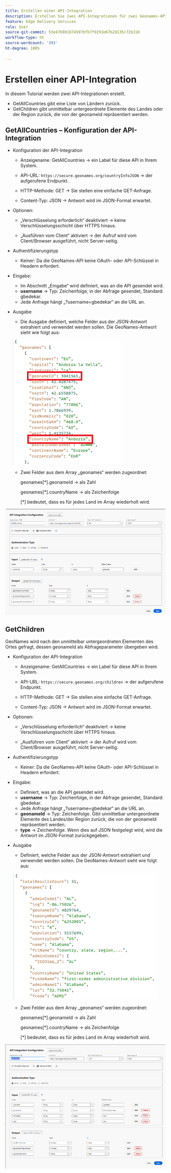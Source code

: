```yaml
---
title: Erstellen einer API-Integration
description: Erstellen Sie zwei API-Integrationen für zwei Geonames-APIs.
feature: Edge Delivery Services
role: User
source-git-commit: 53e476981874597bfb7f9293e67b2d135c72b318
workflow-type: ht
source-wordcount: '393'
ht-degree: 100%

---
```



# Erstellen einer API-Integration

In diesem Tutorial werden zwei API-Integrationen erstellt.

- GetAllCountries gibt eine Liste von Ländern zurück.
- GetChildren gibt unmittelbar untergeordnete Elemente des Landes oder der Region zurück, die von der geonameId repräsentiert werden.

## GetAllCountries – Konfiguration der API-Integration

- Konfiguration der API-Integration

   - Anzeigename: GetAllCountries → ein Label für diese API in Ihrem System.

   - API-URL: `https://secure.geonames.org/countryInfoJSON` → der aufgerufene Endpunkt.

   - HTTP-Methode: GET → Sie stellen eine einfache GET-Anfrage.

   - Content-Typ: JSON → Antwort wird im JSON-Format erwartet.

- Optionen:

   - „Verschlüsselung erforderlich“ deaktiviert → keine Verschlüsselungsschicht über HTTPS hinaus.

   - „Ausführen vom Client“ aktiviert → der Aufruf wird vom Client/Browser ausgeführt, nicht Server-seitig.
- Authentifizierungstyp
   - Keiner: Da die GeoNames-API keine OAuth- oder API-Schlüssel in Headern erfordert.
- Eingabe:
   - Im Abschnitt „Eingabe“ wird definiert, was an die API gesendet wird.
   - **username** → Typ: Zeichenfolge, in der Abfrage gesendet, Standard: gbedekar.
   - Jede Anfrage hängt „?username=gbedekar“ an die URL an.
- Ausgabe
   - Die Ausgabe definiert, welche Felder aus der JSON-Antwort extrahiert und verwendet werden sollen.
Die GeoNames-Antwort sieht wie folgt aus:

  ![json-response](assets/geonames-data.png)
   - Zwei Felder aus dem Array „geonames“ werden zugeordnet:

     geonames[*].geonameId → als Zahl

     geonames[*].countryName → als Zeichenfolge

     [*] bedeutet, dass es für jedes Land im Array wiederholt wird.



![get-all-countries](assets/api-integration.png)


## GetChildren

GeoNames wird nach den unmittelbar untergeordneten Elementen des Ortes gefragt, dessen geonameId als Abfrageparameter übergeben wird.

- Konfiguration der API-Integration

   - Anzeigename: GetAllCountries → ein Label für diese API in Ihrem System.

   - API-URL: `https://secure.geonames.org/children` → der aufgerufene Endpunkt.

   - HTTP-Methode: GET → Sie stellen eine einfache GET-Anfrage.

   - Content-Typ: JSON → Antwort wird im JSON-Format erwartet.

- Optionen:

   - „Verschlüsselung erforderlich“ deaktiviert → keine Verschlüsselungsschicht über HTTPS hinaus.

   - „Ausführen vom Client“ aktiviert → der Aufruf wird vom Client/Browser ausgeführt, nicht Server-seitig.
- Authentifizierungstyp
   - Keiner: Da die GeoNames-API keine OAuth- oder API-Schlüssel in Headern erfordert.
- Eingabe:
   - Definiert, was an die API gesendet wird.
   - **username** → Typ: Zeichenfolge, in der Abfrage gesendet, Standard: gbedekar.
   - Jede Anfrage hängt „?username=gbedekar“ an die URL an.
   - **geonameId** → Typ: Zeichenfolge. Gibt unmittelbar untergeordnete Elemente des Landes/der Region zurück, die von der geonameId repräsentiert werden.
   - **type** → Zeichenfolge. Wenn dies auf JSON festgelegt wird, wird die Antwort im JSON-Format zurückgegeben.
- Ausgabe
   - Definiert, welche Felder aus der JSON-Antwort extrahiert und verwendet werden sollen.
Die GeoNames-Antwort sieht wie folgt aus:

  ![json-response](assets/child-elements-data.png)
   - Zwei Felder aus dem Array „geonames“ werden zugeordnet:

     geonames[*].geonameId → als Zahl

     geonames[*].countryName → als Zeichenfolge

     [*] bedeutet, dass es für jedes Land im Array wiederholt wird.


![get-children](assets/get-children-api-integration.png)
